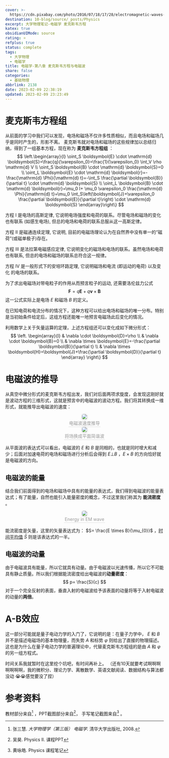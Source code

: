 ```yaml
---
cover: >-
  https://cdn.pixabay.com/photo/2016/07/18/17/28/electromagnetic-waves-1526374__480.png
destination: 10-blog/source/_posts/Physics
excerpt: 大学物理笔记-电磁学 麦克斯韦方程
katex: true
obsidianUIMode: source
rating: ⭐
refplus: true
status: complete
tags:
  - 大学物理
  - 电磁学
title: 电磁学-第八章 麦克斯韦方程与电磁波
share: false
categories:
  - 基础物理
abbrlink: 2138
date: 2023-02-09 22:38:19
updated: 2023-02-09 23:23:49
---
```


# 麦克斯韦方程组
从前面的学习中我们可以发现，电场和磁场不仅许多性质相似，而且电场和磁场几乎是同时产生的，形影不离。
麦克斯韦就对电场和磁场的这些规律加以总结归纳，得到了一组基本方程，现在称为 **麦克斯韦方程组** ：
$$
\left.\begin{array}{l}
\oint_S \boldsymbol{E} \cdot \mathrm{d} \boldsymbol{S}=\frac{q}{\varepsilon_0}=\frac{1}{\varepsilon_0} \int_V \rho \mathrm{d} V \\
\oint_S \boldsymbol{B} \cdot \mathrm{d} \boldsymbol{S}=0 \\
\oint_L \boldsymbol{E} \cdot \mathrm{d} \boldsymbol{r}=-\frac{\mathrm{d} \Phi}{\mathrm{d} t}=-\int_S \frac{\partial \boldsymbol{B}}{\partial t} \cdot \mathrm{d} \boldsymbol{S} \\
\oint_L \boldsymbol{B} \cdot \mathrm{d} \boldsymbol{r}=\mu_0 I+ \mu_0 \varepsilon_0 \frac{\mathrm{d} \Phi}{\mathrm{d} t}=\mu_0 \int_S\left(\boldsymbol{J}+\varepsilon_0 \frac{\partial \boldsymbol{E}}{\partial t}\right) \cdot \mathrm{d} \boldsymbol{S}
\end{array}\right\}
$$

方程 I 是电场的高斯定律, 它说明电场强度和电荷的联系。尽管电场和磁场的变化 也有联系 (如感生电场), 但总的电场和电荷的联系总服从这一高斯定律。

方程 II 是磁通连续定理, 它说明, 目前的电磁场理论认为在自然界中没有单一的“磁 荷”(或磁单极子)存在。

方程 III 是法拉第电磁感应定律, 它说明变化的磁场和电场的联系。虽然电场和电荷 也有联系, 但总的电场和磁场的联系总符合这一规律。

方程 IV 是一般形式下的安培环路定理, 它说明磁场和电流 (即运动的电荷) 以及变化 的电场的联系。

为了求出电磁场对带电粒子的作用从而预言粒子的运动, 还需要洛伦兹力公式
$$
\boldsymbol{F}=q \boldsymbol{E}+q \boldsymbol{v} \times \boldsymbol{B}
$$
这一公式实际上是电场 $E$ 和磁场 $B$ 的定义。

在已知电荷和电流分布的情况下，这种方程可以给出电场和磁场的唯一分布。特别是当初始条件给定后，这组方程还能唯一地预言电磁场此后变化的情况。

利用数学上关于矢量运算的定理，上述方程组还可以变化成如下微分形式：
$$
\left. 
\begin{array}{l}
& \nabla \cdot \boldsymbol{D}=\rho \\
& \nabla \cdot \boldsymbol{B}=0 \\
& \nabla \times \boldsymbol{E}=-\frac{\partial \boldsymbol{B}}{\partial t} \\
& \nabla \times \boldsymbol{H}=\boldsymbol{J}+\frac{\partial \boldsymbol{D}}{\partial t}
\end{array}
\right\}
$$

# 电磁波的推导
从真空中微分形式的麦克斯韦方程出发，我们对后面两项求旋度，会发现这刚好就是波动方程的三维形式，这就是预言中的电磁波的波动方程。我们将其转换成一维形式，就能推导出电磁波的速度：

<center>
    <img style="border-radius: 0.3125em;
    box-shadow: 0 2px 4px 0 rgba(34,36,38,.12),0 2px 10px 0 rgba(34,36,38,.08);"
    src="https://i.imgur.com/QI9jgIc.png">
    <br>
    <div style="color:orange; border-bottom: 1px solid #d9d9d9;
    display: inline-block;
    color: #999;
    padding: 2px;">电磁波速度推导
    </div>
</center>

<center>
    <img style="border-radius: 0.3125em;
    box-shadow: 0 2px 4px 0 rgba(34,36,38,.12),0 2px 10px 0 rgba(34,36,38,.08);"
    src="https://i.imgur.com/FxNxmV7.png">
    <br>
    <div style="color:orange; border-bottom: 1px solid #d9d9d9;
    display: inline-block;
    color: #999;
    padding: 2px;">将场换成平面简谐波
    </div>
</center>

从平面波的表达式可以看出，电磁波的 $E$ 和 $B$ 是同相的，也就是同时增大和减少；后面对加速电荷的电场和磁场进行分析后会得到 $E \bot B$ ，$E \times B$ 的方向恰好就是电磁波的方向。

## 电磁波的能量
结合我们前面得到的电场和磁场中具有的能量的表达式，我们得到电磁波的能量表达式；有了能量，自然也能引入能量密度的概念，不过这里我们称其为 **能流密度** 。

<center>
    <img style="border-radius: 0.3125em;
    box-shadow: 0 2px 4px 0 rgba(34,36,38,.12),0 2px 10px 0 rgba(34,36,38,.08);"
    src="https://i.imgur.com/IiDPql1.png">
    <br>
    <div style="color:orange; border-bottom: 1px solid #d9d9d9;
    display: inline-block;
    color: #999;
    padding: 2px;">Energy in EM wave
    </div>
</center>

能流密度是矢量，这里的矢量表达式为： $S= \frac{E \times B}{\mu_{0}}$ ，<u>时间平均值</u> $\bar{S}$ 则是该表达式的一半。

## 电磁波的动量
由于电磁波具有能量，所以它就具有动量。由于电磁波以光速传播，所以它不可能具有静止质量。所以我们根据能流密度给出电磁波的**动量密度**：
$$
p= \frac{S}{c}
$$
对于一个完全反射的表面，垂直入射的电磁波给予该表面的动量将等于入射电磁波的动量的**两倍**。

# A-B效应
这一部分可能就是量子电动力学的入门了，它说明的是：在量子力学中， $E$ 和 $B$ 并不是描述电磁场的基本物理量，而失势 $A$ 和标势 $\varphi$ 则给出了直接的物理描述。这也是为什么在量子电动力学的普遍理论中，代替麦克斯韦方程组的是由 $A$ 和 $\varphi$ 的另一组方程式。   

时间关系我就暂时在这里挖个坑吧，有时间再补上。
（还有10天就要考试啊啊啊啊啊啊啊，我的微积分、理论力学、离散数学、英语文献阅读、数据结构与算法都没动 😭😭感觉要没了捏）

# 参考资料
教材部分来自[^1] ，PPT截图部分来自[^2]， 手写笔记截图来自[^3] 。

[^1]: 张三慧. *大学物理学（第三版） 电磁学*. 清华大学出版社, 2008.
[^2]: 吴昊. Physics II. 课程PPT
[^3]: 黄咏皓. Physics 课程笔记